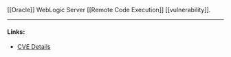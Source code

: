 [[Oracle]] WebLogic Server [[Remote Code Execution]] [[vulnerability]].

---
#### Links:
- [CVE Details](https://www.cvedetails.com/cve/CVE-2020-14750/)
